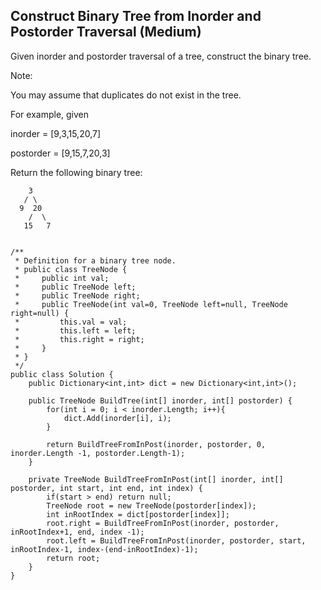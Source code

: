 ## Construct Binary Tree from Inorder and Postorder Traversal (Medium)

Given inorder and postorder traversal of a tree, construct the binary tree.

Note:

You may assume that duplicates do not exist in the tree.

For example, given

inorder = [9,3,15,20,7]

postorder = [9,15,7,20,3]

Return the following binary tree:

```
    3    
   / \   
  9  20  
    /  \    
   15   7
   
```
   
```
/**
 * Definition for a binary tree node.
 * public class TreeNode {
 *     public int val;
 *     public TreeNode left;
 *     public TreeNode right;
 *     public TreeNode(int val=0, TreeNode left=null, TreeNode right=null) {
 *         this.val = val;
 *         this.left = left;
 *         this.right = right;
 *     }
 * }
 */
public class Solution {
    public Dictionary<int,int> dict = new Dictionary<int,int>();
    
    public TreeNode BuildTree(int[] inorder, int[] postorder) {
        for(int i = 0; i < inorder.Length; i++){
            dict.Add(inorder[i], i);
        }
        
        return BuildTreeFromInPost(inorder, postorder, 0, inorder.Length -1, postorder.Length-1);
    }
    
    private TreeNode BuildTreeFromInPost(int[] inorder, int[] postorder, int start, int end, int index) {
        if(start > end) return null;
        TreeNode root = new TreeNode(postorder[index]);
        int inRootIndex = dict[postorder[index]];
        root.right = BuildTreeFromInPost(inorder, postorder, inRootIndex+1, end, index -1);
        root.left = BuildTreeFromInPost(inorder, postorder, start, inRootIndex-1, index-(end-inRootIndex)-1);
        return root;
    }
}
```
